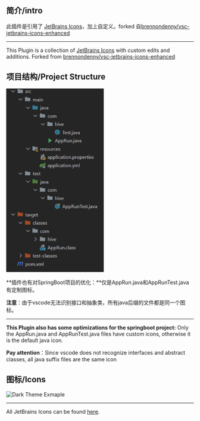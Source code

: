 ## 简介/intro

此插件是引用了 [JetBrains Icons](https://jetbrains.design/intellij/resources/icons_list/)，加上自定义。forked 自[brennondenny/vsc-jetbrains-icons-enhanced](https://github.com/brennondenny/vsc-jetbrains-icons-enhanced)

---

This Plugin is a collection of [JetBrains Icons](https://jetbrains.design/intellij/resources/icons_list/) with custom edits and additions. Forked from [brennondenny/vsc-jetbrains-icons-enhanced](https://github.com/brennondenny/vsc-jetbrains-icons-enhanced)

## 项目结构/Project Structure

<img src="myExample.png" alt="Dark Theme Exmaple" style="zoom:80%;" />

**插件也有对SpringBoot项目的优化：**仅是AppRun.java和AppRunTest.java有定制图标。

**注意**：由于vscode无法识别接口和抽象类，所有java后缀的文件都是同一个图标。

---

**This Plugin also has some optimizations for the springboot project:** Only the AppRun.java and AppRunTest.java files have custom icons, otherwise it is the default java icon.

**Pay attention**：Since vscode does not recognize interfaces and abstract classes, all java suffix files are the same icon

## 图标/Icons

![Dark Theme Exmaple](examples.png)

---

All JetBrains Icons can be found
[here](https://jetbrains.design/intellij/resources/icons_list/).
